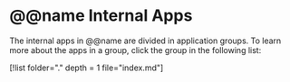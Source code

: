 ﻿# @@name Internal Apps
 
The internal apps in @@name are divided in application groups.
To learn more about the apps in a group, click the group in the following list:

[!list folder="." depth = 1 file="index.md"]
